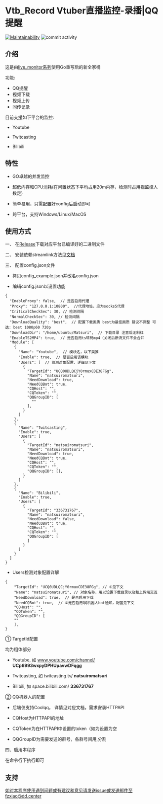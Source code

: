 # Vtb_Record Vtuber直播监控-录播|QQ提醒

[![Maintainability](https://api.codeclimate.com/v1/badges/de4fc066a73b9822e6c5/maintainability)](https://codeclimate.com/github/fzxiao233/Vtb_Record/maintainability) ![commit activity](https://img.shields.io/github/commit-activity/m/fzxiao233/Vtb_Record?style=flat-square)

## 介绍

这是由[live_monitor系列](https://github.com/fzxiao233/live_monitor_server)使用Go重写后的新全家桶

功能:

- QQ提醒
- 视频下载
- 视频上传
- 同传记录

目前支援如下平台的监控:

- Youtube

- Twitcasting

- Bilibili

## 特性

- GO卓越的并发监控

- 超低内存和CPU消耗(在闲置状态下平均占用20m内存，检测时占用视监控人数定)

- 简单易用，只需配置好config后启动即可

- 跨平台，支持Windows/Linux/MacOS

## 使用方式

一、 在[Release](https://github.com/fzxiao233/Vtb_Record/releases)下载对应平台已编译好的二进制文件

二、 安装依赖streamlink方法见[文档](https://streamlink.github.io/install.html)

三、 配置config.json文件

- 拷贝config_example.json并改名config.json

- 编辑config.json以设置功能

```jsonc
{
  "EnableProxy": false,  // 是否启用代理
  "Proxy": "127.0.0.1:10800",  //代理地址，应为socks5代理
  "CriticalCheckSec": 30, // 检测间隔
  "NormalCheckSec": 30, // 检测间隔
  "DownloadQuality": "best",  // 配置下载画质 best为最佳画质 建议不调整 可选: best 1080p60 720p
  "DownloadDir": "/home/ubuntu/Matsuri",  // 下载目录 注意后无斜杠
  "EnableTS2MP4": true,  // 是否启用ts转码mp4（关闭后断流文件不会合并
  "Module": [
    {
      "Name": "Youtube",  // 模块名，以下类推
      "Enable": true,  // 是否启用该模块
      "Users": [  // 监测对象配置，详细见下文
        {
          "TargetId": "UCQ0UDLQCjY0rmuxCDE38FGg",
          "Name": "natsuiromatsuri",
          "NeedDownload": true,
          "NeedCQBot": true,
          "CQHost": "",
          "CQToken": "",
          "QQGroupID": [
            ""
          ],
        }
      ]
    },
    {
      "Name": "Twitcasting",
      "Enable": true,
      "Users": [
        {
          "TargetId": "natsuiromatsuri",
          "Name": "natsuiromatsuri",
          "NeedDownload": true,
          "NeedCQBot": true,
          "CQHost": "",
          "CQToken": "",
          "QQGroupID": [],
        }
      ]
    },
    {
      "Name": "Bilibili",
      "Enable": true,
      "Users": [
        {
          "TargetId": "336731767",
          "Name": "natsuiromatsuri",
          "NeedDownload": false,
          "NeedCQBot": true,
          "CQHost": "",
          "CQToken": "",
          "QQGroupID": [
          ]
        }
      ]
    }
  ]
}
```

- Users检测对象配置详解

```jsonc
{
    "TargetId": "UCQ0UDLQCjY0rmuxCDE38FGg", // ①见下文
    "Name": "natsuiromatsuri", // 对象名称，用以设置下载目录以及和上传端交互
    "NeedDownload": true,  // 是否启用下载
    "NeedCQBot": true,  // ②是否启用QQ机器人bot通知，配置见下文
    "CQHost": "",  
    "CQToken": "",
    "QQGroupID": [
    ""
    ],
}
```

① TargetId配置

均为粗体部分

- Youtube, 如 www.youtube.com/channel/ **UCp6993wxpyDPHUpavwDFqgg** 

- Twitcasting, 如 twitcasting.tv/ **natsuiromatsuri**

- Bilibili, 如 space.bilibili.com/ **336731767**

② QQ机器人的配置

- 后端仅支持Coolqq， 详情见对应文档，需求安装HTTPAPI

- CQHost为HTTPAPI的地址

- CQToken为在HTTPAPI中设置的token（如为设置为空

- QQGroupID为需要发送的群号，各群号间用,分割

四、启用本程序

在命令行下执行即可

## 支持

如对本程序使用遇到问题或有建议和意见请发送issue或发送邮件至fzxiao@dd.center
